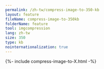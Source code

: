 ```yaml
---
permalink: /zh-tw/compress-image-to-350-kb
layout: feature
fileName: compress-image-to-350kb
folderName: feature
tool: imgcompression
lang: zh-tw
size: 350
type: kb
nointernationalization: true
---
```

{%- include compress-image-to-X.html -%}       

